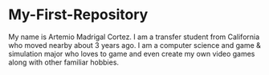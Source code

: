 # My-First-Repository

My name is Artemio Madrigal Cortez. I am a transfer student from California who moved nearby about 3 years ago. I am a computer science and game & simulation major who loves to game and even create my own video games along with other familiar hobbies.
